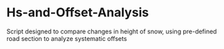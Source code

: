 # Hs-and-Offset-Analysis
Script designed to compare changes in height of snow, using pre-defined road section to analyze systematic offsets
